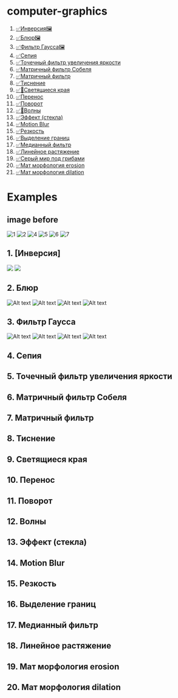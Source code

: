 # computer-graphics
1. [✅Инверсия](https://github.com/Namxobick/computer-graphics/blob/main/image_editor/filters_opencv/filters/point_filters/inversion.py)[🖼️](https://github.com/UNNSE21/computer-graphics/edit/main/image_editor/README.md#1-%D0%B8%D0%BD%D0%B2%D0%B5%D1%80%D1%81%D0%B8%D1%8F)
2. [✅Блюр](https://github.com/Namxobick/computer-graphics/tree/main/image_editor/filters_opencv/filters/local_filters/arithmetic_mean)[🖼️](https://github.com/UNNSE21/computer-graphics/edit/main/image_editor/README.md#2-%D0%B1%D0%BB%D1%8E%D1%80)
3. [✅Фильтр Гаусса](https://github.com/Namxobick/computer-graphics/tree/main/image_editor/filters_opencv/filters/local_filters/matrixfilters)[🖼️](https://github.com/UNNSE21/computer-graphics/edit/main/image_editor/README.md#3-%D1%84%D0%B8%D0%BB%D1%8C%D1%82%D1%80-%D0%B3%D0%B0%D1%83%D1%81%D1%81%D0%B0)
5. [✅Сепия](https://github.com/Namxobick/computer-graphics/blob/main/image_editor/filters_opencv/filters/point_filters/sepia.py)
6. [✅Точечный фильтр увеличения яркости](https://github.com/Namxobick/computer-graphics/blob/main/image_editor/filters_opencv/filters/point_filters/changing_brightness.py)
7. [✅Матричный фильтр Собеля](https://github.com/Namxobick/computer-graphics/tree/main/image_editor/filters_opencv/filters/local_filters/matrixfilters)
8. [✅Матричный фильтр](https://github.com/Namxobick/computer-graphics/tree/main/image_editor/filters_opencv/filters/local_filters/matrixfilters)
9. [✅Тиснение](https://github.com/UNNSE21/computer-graphics/blob/main/image_editor/filters_opencv/filters/global_filters/embossing.py)
10. [✅🔧Светящиеся края](https://github.com/UNNSE21/computer-graphics/blob/main/image_editor/filters_opencv/filters/global_filters/rainbow_border.py)
11. [✅Перенос](https://github.com/Namxobick/computer-graphics/blob/main/image_editor/filters_opencv/filters/point_filters/relocation.py)
12. [✅Поворот](https://github.com/Namxobick/computer-graphics/blob/main/image_editor/filters_opencv/filters/point_filters/rotation.py)
13. [✅🔧Волны](https://github.com/Namxobick/computer-graphics/blob/main/image_editor/filters_opencv/filters/point_filters/waves.py)
14. [✅Эффект (стекла)](https://github.com/Namxobick/computer-graphics/blob/main/image_editor/filters_opencv/filters/point_filters/glass.py)
15. [✅Motion Blur](https://github.com/Namxobick/computer-graphics/tree/main/image_editor/filters_opencv/filters/local_filters/matrixfilters)
16. [✅Резкость](https://github.com/Namxobick/computer-graphics/tree/main/image_editor/filters_opencv/filters/local_filters/matrixfilters)
17. [✅Выделение границ](https://github.com/Namxobick/computer-graphics/tree/main/image_editor/filters_opencv/filters/local_filters/matrixfilters)
18. [✅Медианный фильтр](https://github.com/UNNSE21/computer-graphics/blob/main/image_editor/filters_opencv/filters/local_filters/median.py)
19. [✅Линейное растяжение](https://github.com/Namxobick/computer-graphics/blob/main/image_editor/filters_opencv/filters/global_filters/linear_stretch.py)
20. [✅Серый мир под грибами](https://github.com/UNNSE21/computer-graphics/blob/main/image_editor/filters_opencv/filters/point_filters/gray_scale.py)
21. [✅Мат морфология erosion](https://github.com/UNNSE21/computer-graphics/blob/main/image_editor/filters_opencv/filters/local_filters/erosion.py)
22. [✅Мат морфология dilation](https://github.com/UNNSE21/computer-graphics/blob/main/image_editor/filters_opencv/filters/local_filters/dilation.py)

# Examples
## image before
![1](https://user-images.githubusercontent.com/56769104/222500383-a0c654c8-7b1a-4cf4-8218-c8d0ed32d7eb.png)
![2](https://user-images.githubusercontent.com/56769104/222500460-f9350651-89fc-4db9-a8c7-d24e2ad40386.png)
![4](https://user-images.githubusercontent.com/56769104/222500497-f1ceec55-d8f4-4843-a9b3-7028a93be01d.png)
![5](https://user-images.githubusercontent.com/56769104/222515717-45d1c1cf-5a23-4e44-8a50-b16e175c2bd0.png)
![6](https://user-images.githubusercontent.com/56769104/222500509-e36d72fd-2f19-4c46-85ad-ca7ead9f89a6.png)
![7](https://user-images.githubusercontent.com/56769104/222500527-20f0b5aa-07c8-4383-821f-fd0df9df1a15.png)
## 1. [Инверсия]
![](https://user-images.githubusercontent.com/56769104/222506030-b0468530-93cc-4285-a951-3943252130b3.png)
![](https://user-images.githubusercontent.com/56769104/222506513-968a8e87-9be9-4426-bc1c-a74926437e49.png)
## 2. Блюр
![Alt text](https://user-images.githubusercontent.com/56769104/222507340-18628c43-d729-4564-930c-fe1198af6b05.png "blur(image,1,1)")
![Alt text](https://user-images.githubusercontent.com/56769104/222508381-bc3be635-103e-456a-9272-eed135d1993a.png "blur(image,3,3)")
![Alt text](https://user-images.githubusercontent.com/56769104/222509481-5223a3a8-9c52-42d8-84cf-eee3aefe80f3.png "blur(image,1,1)")
![Alt text](https://user-images.githubusercontent.com/56769104/222509020-9c88ce41-0403-4175-b536-44e1b113ee98.png "blur(image,3,3)")

## 3. Фильтр Гаусса
![Alt text](https://user-images.githubusercontent.com/56769104/222517588-ebbce365-249d-40fb-87bc-95a5a32b982e.png "matrix_gaussian_blur(image,1,1,2)")
![Alt text](https://user-images.githubusercontent.com/56769104/222517589-c1842a79-111b-4489-83e7-1f491ff3e260.png "matrix_gaussian_blur(image,5,5,2)")
![Alt text](https://user-images.githubusercontent.com/56769104/222517590-c507ac15-401c-4cc8-90c7-7fc826b8c766.png "matrix_gaussian_blur(image,1,1,10)")
![Alt text](https://user-images.githubusercontent.com/56769104/222517577-d4ccedb4-5238-4d10-a806-6cfe04ea12e6.png "matrix_gaussian_blur(image,5,5,10)")
## 4. Сепия
## 5. Точечный фильтр увеличения яркости
## 6. Матричный фильтр Собеля
## 7. Матричный фильтр
## 8. Тиснение
## 9. Светящиеся края
## 10. Перенос
## 11. Поворот
## 12. Волны
## 13. Эффект (стекла)
## 14. Motion Blur
## 15. Резкость
## 16. Выделение границ
## 17. Медианный фильтр
## 18. Линейное растяжение
## 19. Мат морфология erosion
## 20. Мат морфология dilation
